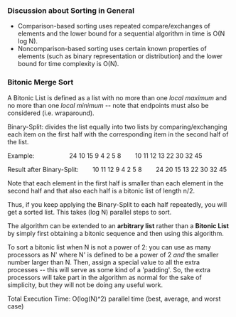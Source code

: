 ### Discussion about Sorting in General ###
* Comparison-based sorting uses repeated compare/exchanges of elements and the lower bound for a sequential algorithm in time is O(N log N).
* Noncomparison-based sorting uses certain known properties of elements (such as binary representation or distribution) and the lower bound for time complexity is O(N).

### Bitonic Merge Sort ###
A Bitonic List is defined as a list with no more than one *local maximum* and no more than one *local minimum* -- note that endpoints must also be considered (i.e. wraparound).

Binary-Split: divides the list equally into two lists by comparing/exchanging each item on the first half with the corresponding item in the second half of the list.

Example: 					&nbsp;&nbsp;&nbsp;&nbsp;&nbsp;&nbsp;&nbsp;&nbsp;&nbsp;&nbsp;&nbsp;&nbsp;&nbsp;&nbsp;&nbsp;&nbsp;&nbsp;&nbsp; 24  10  15  9  4  2  5  8 	&nbsp;&nbsp;&nbsp;&nbsp;&nbsp;&nbsp; 10  11  12  13  22  30  32  45

Result after Binary-Split:  &nbsp;&nbsp;&nbsp;&nbsp;&nbsp;&nbsp; 10  11  12  9  4  2  5  8 	&nbsp;&nbsp;&nbsp;&nbsp;&nbsp;&nbsp; 24  20  15  13  22  30  32  45

Note that each element in the first half is smaller than each element in the second half and that also each half is a bitonic list of length n/2.

Thus, if you keep applying the Binary-Split to each half repeatedly, you will get a sorted list.  This takes (log N) parallel steps to sort.

The algorithm can be extended to an **arbitrary list** rather than a **Bitonic List** by simply first obtaining a bitonic sequence and then using this algorithm.

To sort a bitonic list when N is not a power of 2: you can use as many processors as N' where N' is defined to be a power of 2 *and* the smaller number larger than N. Then, assign a special value to all the extra processes -- this will serve as some kind of a 'padding'. So, the extra processors will take part in the algorithm as normal for the sake of simplicity, but they will not be doing any useful work.

Total Execution Time: O(log(N)^2) parallel time (best, average, and worst case)